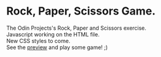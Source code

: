 # Rock, Paper, Scissors Game.
The Odin Projects's Rock, Paper and Scissors exercise.
<br>
Javascript working on the HTML file.
<br>
New CSS styles to come.
<br>
See the [preview](https://fabygiacomini.github.io/rock-paper-scissors-odin/) and play some game! ;)
